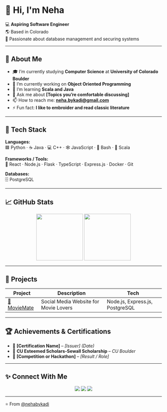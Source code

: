 # 👋 Hi, I'm Neha

💻 **Aspiring Software Engineer**  
🌎 Based in Colorado  
🎯 Passionate about database management and securing systems

---

## 🚀 About Me

- 🎓 I’m currently studying **Computer Science** at **University of Colorado Boulder**
- 🔭 I’m currently working on **Object Oriented Programming**
- 🌱 I’m learning **Scala and Java**
- 💬 Ask me about **[Topics you’re comfortable discussing]**
- 📫 How to reach me: **neha.bykadi@gmail.com**
- ⚡ Fun fact: **I like to embroider and read classic literature**

---

## 🧠 Tech Stack

**Languages:**  
🟦 Python · ☕ Java · 💻 C++ · 🕸️ JavaScript · 🐚 Bash  · 🔴 Scala

**Frameworks / Tools:**  
🚀 React · Node.js · Flask · TypeScript · Express.js · Docker · Git  

**Databases:**  
🗄️ PostgreSQL

---

## 📈 GitHub Stats

<p align="center">
  <img src="https://github-readme-stats.vercel.app/api?username=nehabykadi&show_icons=true&theme=radical" height="150"/>
  <img src="https://github-readme-stats.vercel.app/api/top-langs/?username=nehabykadi&layout=compact&theme=radical" height="150"/>
</p>

---

## 🧩 Projects

| Project | Description | Tech |
|----------|--------------|------|
| [🔗 MovieMate](https://github.com/nehabykadi/MovieMate) | Social Media Website for Movie Lovers | Node.js, Express.js, PostgreSQL |

---

## 🏆 Achievements & Certifications

- 🥇 **[Certification Name]** – *[Issuer]* *(Date)*  
- 🏅 **CU Esteemed Scholars-Sewall Scholarship** – *CU Boulder*  
- 🧠 **[Competition or Hackathon]** – *[Result / Role]*  

---

## ✨ Connect With Me

<p align="center">
  <a href="[https://linkedin.com/in/YOURUSERNAME](https://www.linkedin.com/in/neha-ramachandra-0126162aa/)"><img src="https://img.shields.io/badge/LinkedIn-0A66C2?logo=linkedin&logoColor=white" /></a>
  <a href="mailto:neha.bykadi@gmail.com"><img src="https://img.shields.io/badge/Email-D14836?logo=gmail&logoColor=white" /></a>
  <a href="https://nehapersonalwebsite.vercel.app"><img src="https://img.shields.io/badge/Portfolio-000000?logo=vercel&logoColor=white" /></a>
</p>

---

⭐️ From [@nehabykadi](https://github.com/nehabykadi)
